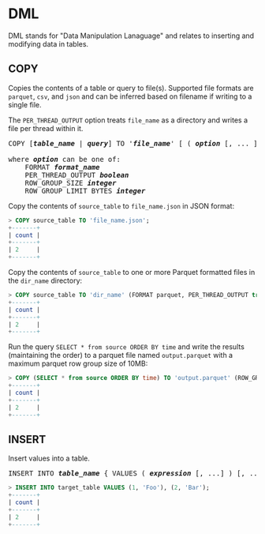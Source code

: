 <!---
  Licensed to the Apache Software Foundation (ASF) under one
  or more contributor license agreements.  See the NOTICE file
  distributed with this work for additional information
  regarding copyright ownership.  The ASF licenses this file
  to you under the Apache License, Version 2.0 (the
  "License"); you may not use this file except in compliance
  with the License.  You may obtain a copy of the License at

    http://www.apache.org/licenses/LICENSE-2.0

  Unless required by applicable law or agreed to in writing,
  software distributed under the License is distributed on an
  "AS IS" BASIS, WITHOUT WARRANTIES OR CONDITIONS OF ANY
  KIND, either express or implied.  See the License for the
  specific language governing permissions and limitations
  under the License.
-->

# DML

DML stands for "Data Manipulation Lanaguage" and relates to inserting
and modifying data in tables.


## COPY

Copies the contents of a table or query to file(s). Supported file
formats are `parquet`, `csv`, and `json` and can be inferred based on
filename if writing to a single file.

The `PER_THREAD_OUTPUT` option treats `file_name` as a directory and writes a file per thread within it.

<pre>
COPY [<i><b>table_name</i></b> | <i><b>query</i></b>] TO '<i><b>file_name</i></b>' [ ( <i><b>option</i></b> [, ... ] ) ]

where <i><b>option</i></b> can be one of:
    FORMAT <i><b>format_name</i></b>
    PER_THREAD_OUTPUT <i><b>boolean</i></b>
    ROW_GROUP_SIZE <i><b>integer</i></b>
    ROW_GROUP_LIMIT_BYTES <i><b>integer</i></b>
</pre>


Copy the contents of `source_table` to `file_name.json` in JSON format:

```sql
> COPY source_table TO 'file_name.json';
+-------+
| count |
+-------+
| 2     |
+-------+
```

Copy the contents of `source_table` to one or more Parquet formatted
files in the `dir_name` directory:

```sql
> COPY source_table TO 'dir_name' (FORMAT parquet, PER_THREAD_OUTPUT true);
+-------+
| count |
+-------+
| 2     |
+-------+
```


Run the query `SELECT * from source ORDER BY time` and write the
results (maintaining the order) to a parquet file named
`output.parquet` with a maximum parquet row group size of 10MB:

```sql
> COPY (SELECT * from source ORDER BY time) TO 'output.parquet' (ROW_GROUP_LIMIT_BYTES 10000000);
+-------+
| count |
+-------+
| 2     |
+-------+
```

## INSERT

Insert values into a table.

<pre>
INSERT INTO <i><b>table_name</i></b> { VALUES ( <i><b>expression</i></b> [, ...] ) [, ...] | <i><b>query</i></b> }
</pre>

```sql
> INSERT INTO target_table VALUES (1, 'Foo'), (2, 'Bar');
+-------+
| count |
+-------+
| 2     |
+-------+
```
